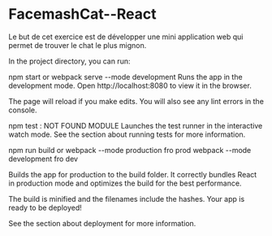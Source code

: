 # FacemashCat--React

Le but de cet exercice est de développer une mini application web qui permet de trouver le chat le plus mignon.

In the project directory, you can run:

npm start or webpack serve --mode development
Runs the app in the development mode.
Open http://localhost:8080 to view it in the browser.

The page will reload if you make edits.
You will also see any lint errors in the console.

npm test : NOT FOUND MODULE
Launches the test runner in the interactive watch mode.
See the section about running tests for more information.

npm run build or
webpack --mode production fro prod webpack --mode development fro dev

Builds the app for production to the build folder.
It correctly bundles React in production mode and optimizes the build for the best performance.

The build is minified and the filenames include the hashes.
Your app is ready to be deployed!

See the section about deployment for more information.
